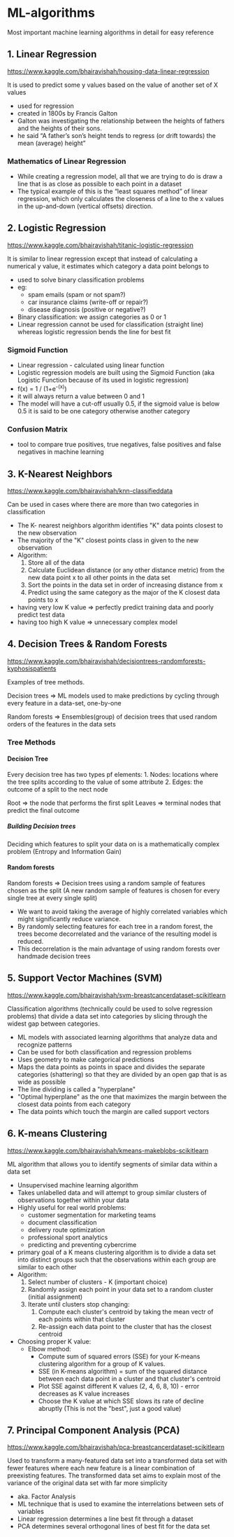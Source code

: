 ML-algorithms
=============
Most important machine learning algorithms in detail for easy reference

## 1. Linear Regression
https://www.kaggle.com/bhairavishah/housing-data-linear-regression

It is used to predict some y values based on the value of another set of X values

- used for regression
- created in 1800s by Francis Galton
- Galton was investigating the relationship between the heights of fathers and the heights of their sons.
- he said “A father’s son’s height tends to regress (or drift towards) the mean (average) height”

### Mathematics of Linear Regression
- While creating a regression model, all that we are trying to do is draw a line that is as close as possible to each point in a dataset
- The typical example of this is the “least squares method” of linear regression, which only calculates the closeness of a line to the x values in the up-and-down (vertical offsets) direction.

## 2. Logistic Regression
https://www.kaggle.com/bhairavishah/titanic-logistic-regression

It is similar to linear regression except that instead of calculating a numerical y value, it estimates which category a data point belongs to

- used to solve binary classification problems
- eg: 
  - spam emails (spam or not spam?)
  - car insurance claims (write-off or repair?)
  - disease diagnosis (positive or negative?)
- Binary classification: we assign categories as 0 or 1
- Linear regression cannot be used for classification (straight line) whereas logistic regression bends the line for best fit

### Sigmoid Function
- Linear regression - calculated using linear function
- Logistic regression models are built using the Sigmoid Function (aka Logistic Function because of its used in logistic regression)
- f(x) = 1 / (1+e<sup>-(x)</sup>)
- it will always return a value between 0 and 1
- The model will have a cut-off usually 0.5, if the sigmoid value is below 0.5 it is said to be one category otherwise another category

### Confusion Matrix
- tool to compare true positives, true negatives, false positives and false negatives in machine learning

## 3. K-Nearest Neighbors
https://www.kaggle.com/bhairavishah/knn-classifieddata

Can be used in cases where there are more than two categories in classification

- The K- nearest neighbors algorithm identifies "K" data points closest to the new observation
- The majority of the "K" closest points class in given to the new observation
- Algorithm:
    1. Store all of the data
    2. Calculate Euclidean distance (or any other distance metric) from the new data point x to all other points in the data set
    3. Sort the points in the data set in order of increasing distance from x
    4. Predict using the same category as the major of the K closest data points to x
- having very low K value => perfectly predict training data and poorly predict test data
- having too high K value => unnecessary complex model

## 4. Decision Trees & Random Forests
https://www.kaggle.com/bhairavishah/decisiontrees-randomforests-kyphosispatients

Examples of tree methods.

Decision trees => ML models used to make predictions by cycling through every feature in a data-set, one-by-one

Random forests => Ensembles(group) of decision trees that used random orders of the features in the data sets

### Tree Methods
#### Decision Tree
Every decision tree has two types pf elements:
    1. Nodes: locations where the tree splits according to the value of some attribute
    2. Edges: the outcome of a split to the nect node

Root => the node that performs the first split
Leaves => terminal nodes that predict the final outcome

##### Building Decision trees
Deciding which features to split your data on is a mathematically complex problem (Entropy and Information Gain)

#### Random forests
Random forests => Decision trees using a random sample of features chosen as the split (A new random sample of features is chosen for every single tree at every single split)

- We want to avoid taking the average of highly correlated variables which might significantly reduce variance.
- By randomly selecting features for each tree in a random forest, the trees become decorrelated and the variance of the resulting model is reduced. 
- This decorrelation is the main advantage of using random forests over handmade decision trees

## 5. Support Vector Machines (SVM)
https://www.kaggle.com/bhairavishah/svm-breastcancerdataset-scikitlearn

Classification algorithms (technically could be used to solve regression problems) that divide a data set into categories by slicing through the widest gap between categories.

- ML models with associated learning algorithms that analyze data and recognize patterns
- Can be used for both classification and regression problems
- Uses geometry to make categorical predictions
- Maps the data points as points in space and divides the separate categories (shattering) so that they are divided by an open gap that is as wide as possible
- The line dividing is called a "hyperplane"
- "Optimal hyperplane" as the one that maximizes the margin between the closest data points from each category
- The data points which touch the margin are called support vectors

## 6. K-means Clustering
https://www.kaggle.com/bhairavishah/kmeans-makeblobs-scikitlearn

ML algorithm that allows you to identify segments of similar data within a data set

- Unsupervised machine learning algorithm
- Takes unlabelled data and will attempt to group similar clusters of observations together within your data
- Highly useful for real world problems:
  - customer segmentation for marketing teams
  - document classification
  - delivery route optimization
  - professional sport analytics
  - predicting and preventing cybercrime
- primary goal of a K means clustering algorithm is to divide a data set into distinct groups such that the observations within each group are similar to each other
- Algorithm:
    1. Select number of clusters - K (important choice)
    2. Randomly assign each point in your data set to a random cluster (initial assignment)
    3. Iterate until clusters stop changing:
       1. Compute each cluster's centroid by taking the mean vectr of each points within that cluster
       2. Re-assign each data point to the cluster that has the closest centroid
- Choosing proper K value:
  - Elbow method: 
    - Compute sum of squared errors (SSE) for your K-means clustering algorithm for a group of K values. 
    - SSE (in K-means algorithm) = sum of the squared distance between each data point in a cluster and that cluster's centroid
    - Plot SSE against different K values (2, 4, 6, 8, 10) - error decreases as K value increases
    - Choose the K value at which SSE slows its rate of decline abruptly (This is not the "best", just a good value)

## 7. Principal Component Analysis (PCA)
https://www.kaggle.com/bhairavishah/pca-breastcancerdataset-scikitlearn

Used to transform a many-featured data set into a transformed data set with fewer features where each new feature is a linear combination of preexisting features. The transformed data set aims to explain most of the variance of the original data set with far more simplicity

- aka. Factor Analysis
- ML technique that is used to examine the interrelations between sets of variables
- Linear regression determines a line best fit through a dataset
- PCA determines several orthogonal lines of best fit for the data set
